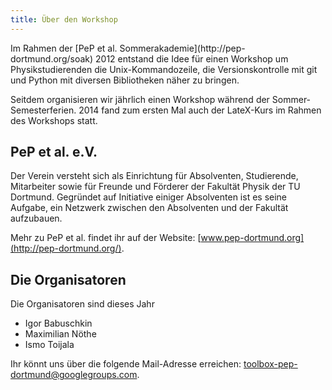 ```yaml
---
title: Über den Workshop
---
```


<p class="lead">Im Rahmen der [PeP et al. Sommerakademie](http://pep-dortmund.org/soak) 2012 entstand die Idee für einen Workshop um Physikstudierenden die Unix-Kommandozeile, die Versionskontrolle mit git und Python mit diversen Bibliotheken näher zu bringen.</p>

Seitdem organisieren wir jährlich einen Workshop während der Sommer-Semesterferien.
2014 fand zum ersten Mal auch der LateX-Kurs im Rahmen des Workshops statt.

## PeP et al. e.V.
Der Verein versteht sich als Einrichtung für Absolventen, Studierende, Mitarbeiter sowie für Freunde und Förderer der Fakultät Physik der TU Dortmund. Gegründet auf Initiative einiger Absolventen ist es seine Aufgabe, ein Netzwerk zwischen den Absolventen und der Fakultät aufzubauen.

Mehr zu PeP et al. findet ihr auf der Website: [www.pep-dortmund.org](http://pep-dortmund.org/).

## Die Organisatoren
Die Organisatoren sind dieses Jahr

  - Igor Babuschkin
  - Maximilian Nöthe
  - Ismo Toijala

Ihr könnt uns über die folgende Mail-Adresse erreichen: [toolbox-pep-dortmund@googlegroups.com](mailto:toolbox-pep-dortmund@googlegroups.com).
